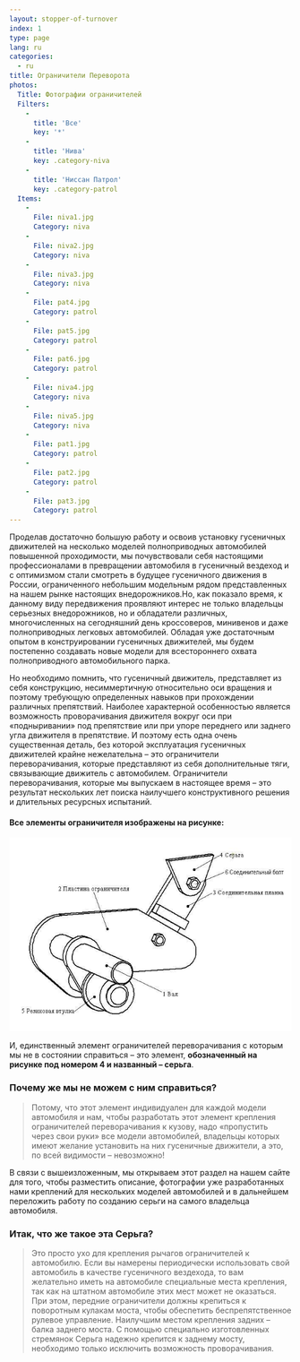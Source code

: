 ```yaml
---
layout: stopper-of-turnover
index: 1
type: page
lang: ru
categories:
  - ru
title: Ограничители Переворота
photos:
  Title: Фотографии ограничителей
  Filters:
    -
      title: 'Все'
      key: '*'
    -
      title: 'Нива'
      key: .category-niva
    -
      title: 'Ниссан Патрол'
      key: .category-patrol
  Items:
    -
      File: niva1.jpg
      Category: niva
    -
      File: niva2.jpg
      Category: niva
    -
      File: niva3.jpg
      Category: niva
    -
      File: pat4.jpg
      Category: patrol
    -
      File: pat5.jpg
      Category: patrol
    -
      File: pat6.jpg
      Category: patrol
    -
      File: niva4.jpg
      Category: niva
    -
      File: niva5.jpg
      Category: niva
    -
      File: pat1.jpg
      Category: patrol
    -
      File: pat2.jpg
      Category: patrol
    -
      File: pat3.jpg
      Category: patrol
---
```

Проделав достаточно большую работу и освоив установку гусеничных движителей на несколько моделей полноприводных автомобилей повышенной проходимости, мы почувствовали себя настоящими профессионалами в превращении автомобиля в гусеничный вездеход и с оптимизмом стали смотреть в будущее гусеничного движения в России, ограниченного небольшим модельным рядом представленных на нашем рынке настоящих внедорожников.Но, как показало время, к данному виду передвижения проявляют интерес не только владельцы серьезных внедорожников, но и обладатели различных, многочисленных на сегодняшний день кроссоверов, минивенов и даже полноприводных легковых автомобилей. Обладая уже достаточным опытом в конструировании гусеничных движителей, мы будем постепенно создавать новые модели для всестороннего охвата полноприводного автомобильного парка.

Но необходимо помнить, что гусеничный движитель, представляет из себя конструкцию, несиммертичную относительно оси вращения и поэтому требующую определенных навыков при прохождении различных препятствий. Наиболее характерной особенностью является возможность проворачивания движителя вокруг оси при «подныривании» под препятствие или при упоре переднего или заднего угла движителя в препятствие. И поэтому есть одна очень существенная деталь, без которой эксплуатация гусеничных движителей крайне нежелательна – это ограничители переворачивания, которые представляют из себя дополнительные тяги, связывающие движитель с автомобилем. Ограничители переворачивания, которые мы выпускаем в настоящее время – это результат нескольких лет поиска наилучшего конструктивного решения и длительных ресурсных испытаний.

#### Все элементы ограничителя изображены на рисунке:

![Ограничитель переворачивания](/assets/images/posts/stopper-of-turnover/01.png)

И, единственный элемент ограничителей переворачивания с которым мы не в состоянии справиться – это элемент, **обозначенный на рисунке под номером 4 и названный – серьга**.

### Почему же мы не можем с ним справиться?

>Потому, что этот элемент индивидуален для каждой модели автомобиля и нам, чтобы разработать этот элемент крепления ограничителей переворачивания к кузову, надо «пропустить через свои руки» все модели автомобилей, владельцы которых имеют желание установить на них гусеничные движители, а это, по всей видимости – невозможно!

В связи с вышеизложенным, мы открываем этот раздел на нашем сайте для того, чтобы разместить описание, фотографии уже разработанных нами креплений для нескольких моделей автомобилей и в дальнейшем переложить работу по созданию серьги на самого владельца автомобиля.

### Итак, что же такое эта Серьга?

>Это просто ухо для крепления рычагов ограничителей к автомобилю. Если вы намерены периодически использовать свой автомобиль в качестве гусеничного вездехода, то вам желательно иметь на автомобиле специальные места крепления, так как на штатном автомобиле этих мест может не оказаться. При этом, передние ограничители должны крепиться к поворотным кулакам моста, чтобы обеспетить беспрепятственное рулевое управление. Наилучшим местом крепления задних – балка заднего моста. С помощью специально изготовленных стремянок Серьга надежно крепится к заднему мосту, необходимо только исключить возможность проворачивания.
